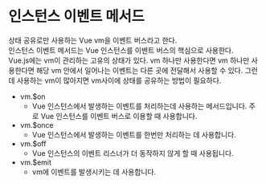 # 인스턴스 이벤트 메서드
 
 상태 공유로만 사용하는 Vue vm을 이벤트 버스라고 한다.
<br>
인스턴스 이벤트 메서드는 Vue 인스턴스를 이밴트 버스의 핵심으로 사용한다.
<br>
Vue.js에는 vm이 관리하는 고유의 상태가 있다. vm 하나만 사용한다면 vm 하나만 사용한다면 해당 vm 안에서 일어나는 이벤트는 다른 곳에 전달해서 사용할 수 있다. 그런데 사용하는 vm이
많아지면 vm사이에 상태를 공유하는 방법이 필요하다.

- vm.$on
    - Vue 인스턴스에서 발생하는 이벤트를 처리하는데 사용하는 메서드입니다. 주로 Vue 인스턴스를 이벤트 버스로 이용할 때 사용합니다.
- vm.$once 
    - Vue 인스턴스에서 발생하는 이벤트를 한번만 처리하는 데 사용합니다.
- vm.$off
    - Vue 인스턴스의 이벤트 리스너가 더 동작하지 않게 할 때 사용됩니다.
- vm.$emit
    - vm에 이벤트를 발생시키는 데 사용합니다.
